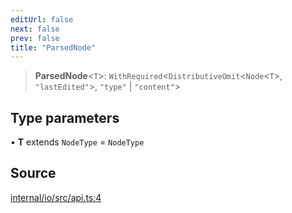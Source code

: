 ```yaml
---
editUrl: false
next: false
prev: false
title: "ParsedNode"
---
```


> **ParsedNode**\<`T`\>: `WithRequired`\<`DistributiveOmit`\<`Node`\<`T`\>, `"lastEdited"`\>, `"type"` \| `"content"`\>

## Type parameters

• **T** extends `NodeType` = `NodeType`

## Source

[internal/io/src/api.ts:4](https://github.com/nodenogg-in/alpha-p2p/blob/d78065f/internal/io/src/api.ts#L4)
